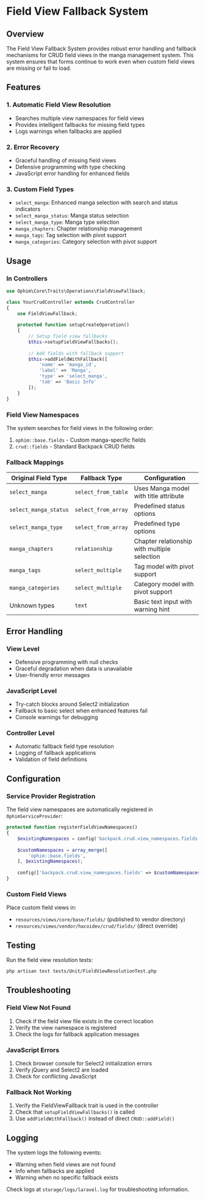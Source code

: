 # Field View Fallback System

## Overview

The Field View Fallback System provides robust error handling and fallback mechanisms for CRUD field views in the manga management system. This system ensures that forms continue to work even when custom field views are missing or fail to load.

## Features

### 1. Automatic Field View Resolution
- Searches multiple view namespaces for field views
- Provides intelligent fallbacks for missing field types
- Logs warnings when fallbacks are applied

### 2. Error Recovery
- Graceful handling of missing field views
- Defensive programming with type checking
- JavaScript error handling for enhanced fields

### 3. Custom Field Types
- `select_manga`: Enhanced manga selection with search and status indicators
- `select_manga_status`: Manga status selection
- `select_manga_type`: Manga type selection
- `manga_chapters`: Chapter relationship management
- `manga_tags`: Tag selection with pivot support
- `manga_categories`: Category selection with pivot support

## Usage

### In Controllers

```php
use Ophim\Core\Traits\Operations\FieldViewFallback;

class YourCrudController extends CrudController
{
    use FieldViewFallback;
    
    protected function setupCreateOperation()
    {
        // Setup field view fallbacks
        $this->setupFieldViewFallbacks();
        
        // Add fields with fallback support
        $this->addFieldWithFallback([
            'name' => 'manga_id',
            'label' => 'Manga',
            'type' => 'select_manga',
            'tab' => 'Basic Info'
        ]);
    }
}
```

### Field View Namespaces

The system searches for field views in the following order:
1. `ophim::base.fields` - Custom manga-specific fields
2. `crud::fields` - Standard Backpack CRUD fields

### Fallback Mappings

| Original Field Type | Fallback Type | Configuration |
|-------------------|---------------|---------------|
| `select_manga` | `select_from_table` | Uses Manga model with title attribute |
| `select_manga_status` | `select_from_array` | Predefined status options |
| `select_manga_type` | `select_from_array` | Predefined type options |
| `manga_chapters` | `relationship` | Chapter relationship with multiple selection |
| `manga_tags` | `select_multiple` | Tag model with pivot support |
| `manga_categories` | `select_multiple` | Category model with pivot support |
| Unknown types | `text` | Basic text input with warning hint |

## Error Handling

### View Level
- Defensive programming with null checks
- Graceful degradation when data is unavailable
- User-friendly error messages

### JavaScript Level
- Try-catch blocks around Select2 initialization
- Fallback to basic select when enhanced features fail
- Console warnings for debugging

### Controller Level
- Automatic fallback field type resolution
- Logging of fallback applications
- Validation of field definitions

## Configuration

### Service Provider Registration

The field view namespaces are automatically registered in `OphimServiceProvider`:

```php
protected function registerFieldViewNamespaces()
{
    $existingNamespaces = config('backpack.crud.view_namespaces.fields', []);
    
    $customNamespaces = array_merge([
        'ophim::base.fields',
    ], $existingNamespaces);
    
    config(['backpack.crud.view_namespaces.fields' => $customNamespaces]);
}
```

### Custom Field Views

Place custom field views in:
- `resources/views/core/base/fields/` (published to vendor directory)
- `resources/views/vendor/hacoidev/crud/fields/` (direct override)

## Testing

Run the field view resolution tests:

```bash
php artisan test tests/Unit/FieldViewResolutionTest.php
```

## Troubleshooting

### Field View Not Found
1. Check if the field view file exists in the correct location
2. Verify the view namespace is registered
3. Check the logs for fallback application messages

### JavaScript Errors
1. Check browser console for Select2 initialization errors
2. Verify jQuery and Select2 are loaded
3. Check for conflicting JavaScript

### Fallback Not Working
1. Verify the FieldViewFallback trait is used in the controller
2. Check that `setupFieldViewFallbacks()` is called
3. Use `addFieldWithFallback()` instead of direct `CRUD::addField()`

## Logging

The system logs the following events:
- Warning when field views are not found
- Info when fallbacks are applied
- Warning when no specific fallback exists

Check logs at `storage/logs/laravel.log` for troubleshooting information.